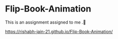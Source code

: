 # Flip-Book-Animation
This is an assignment assigned to me .🙂

https://rishabh-jain-21.github.io/Flip-Book-Animation/

